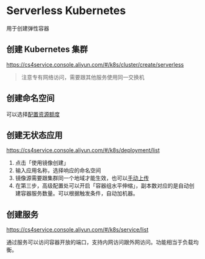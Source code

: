 # Serverless Kubernetes

用于创建弹性容器

## 创建 Kubernetes 集群

https://cs4service.console.aliyun.com/#/k8s/cluster/create/serverless

> 注意专有网络访问，需要跟其他服务使用同一交换机

## 创建命名空间

可以选择[配置资源额度](https://help.aliyun.com/document_detail/89241.html)


## 创建无状态应用

https://cs4service.console.aliyun.com/#/k8s/deployment/list

1. 点击「使用镜像创建」
2. 输入应用名称，选择响应的命名空间
3. 镜像源需要跟集群同一个地域才能生效，也可以[手动上传](https://cs4service.console.aliyun.com/#/k8s/repo/list)
4. 在第三步，高级配置处可以开启「容器组水平伸缩」，副本数对应的是自动创建容器服务数量。可以根据触发条件，自动加机器。

## 创建服务

https://cs4service.console.aliyun.com/#/k8s/service/list

通过服务可以访问容器开放的端口，支持内网访问跟外网访问。功能相当于负载均衡。



